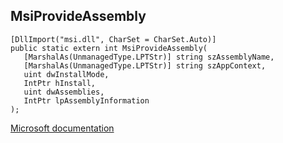 ## MsiProvideAssembly

```
[DllImport("msi.dll", CharSet = CharSet.Auto)]
public static extern int MsiProvideAssembly(
   [MarshalAs(UnmanagedType.LPTStr)] string szAssemblyName,
   [MarshalAs(UnmanagedType.LPTStr)] string szAppContext,
   uint dwInstallMode,
   IntPtr hInstall,
   uint dwAssemblies,
   IntPtr lpAssemblyInformation
);
```

[Microsoft documentation](https://docs.microsoft.com/en-us/windows/win32/api/msi/nf-msi-msiprovideassemblyw)
